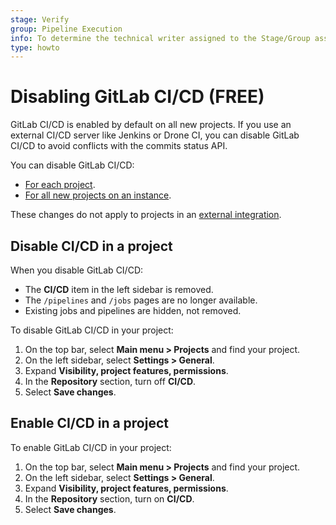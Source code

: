 ```yaml
---
stage: Verify
group: Pipeline Execution
info: To determine the technical writer assigned to the Stage/Group associated with this page, see https://about.gitlab.com/handbook/engineering/ux/technical-writing/#assignments
type: howto
---
```


# Disabling GitLab CI/CD **(FREE)**

GitLab CI/CD is enabled by default on all new projects.
If you use an external CI/CD server like Jenkins or Drone CI, you can
disable GitLab CI/CD to avoid conflicts with the commits status
API.

You can disable GitLab CI/CD:

- [For each project](#disable-cicd-in-a-project).
- [For all new projects on an instance](../administration/cicd.md).

These changes do not apply to projects in an
[external integration](../user/project/integrations/index.md#available-integrations).

## Disable CI/CD in a project

When you disable GitLab CI/CD:

- The **CI/CD** item in the left sidebar is removed.
- The `/pipelines` and `/jobs` pages are no longer available.
- Existing jobs and pipelines are hidden, not removed.

To disable GitLab CI/CD in your project:

1. On the top bar, select **Main menu > Projects** and find your project.
1. On the left sidebar, select **Settings > General**.
1. Expand **Visibility, project features, permissions**.
1. In the **Repository** section, turn off **CI/CD**.
1. Select **Save changes**.

## Enable CI/CD in a project

To enable GitLab CI/CD in your project:

1. On the top bar, select **Main menu > Projects** and find your project.
1. On the left sidebar, select **Settings > General**.
1. Expand **Visibility, project features, permissions**.
1. In the **Repository** section, turn on **CI/CD**.
1. Select **Save changes**.

<!-- ## Troubleshooting

Include any troubleshooting steps that you can foresee. If you know beforehand what issues
one might have when setting this up, or when something is changed, or on upgrading, it's
important to describe those, too. Think of things that may go wrong and include them here.
This is important to minimize requests for support, and to avoid doc comments with
questions that you know someone might ask.

Each scenario can be a third-level heading, e.g. `### Getting error message X`.
If you have none to add when creating a doc, leave this section in place
but commented out to help encourage others to add to it in the future. -->
